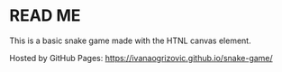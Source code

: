 # READ ME

This is a basic snake game made with the HTNL canvas element.

Hosted by GitHub Pages: https://ivanaogrizovic.github.io/snake-game/
